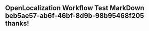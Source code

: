 <properties
ms.topic="hero-topic"
ms.test1="hero-topic"
ms.test2="test"/>

## OpenLocalization Workflow Test MarkDown beb5ae57-ab6f-46bf-8d9b-98b95468f205 thanks!
